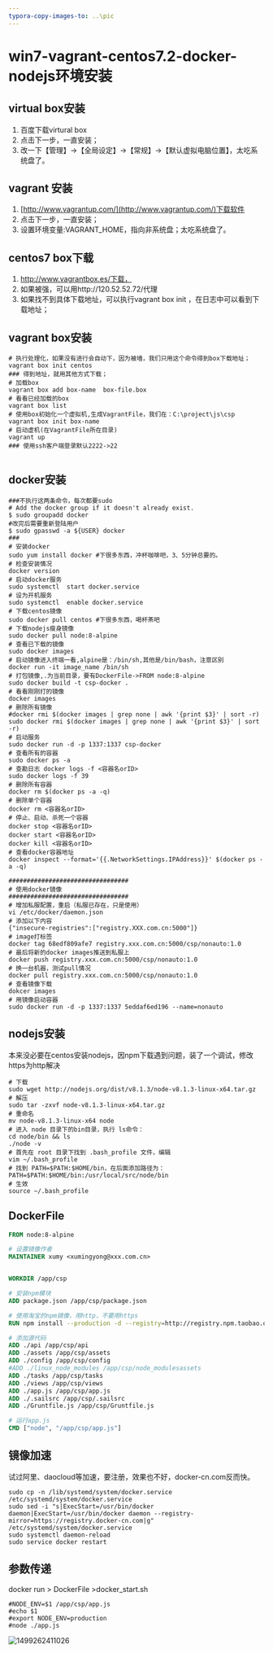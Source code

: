 ```yaml
---
typora-copy-images-to: ..\pic
---
```


# win7-vagrant-centos7.2-docker-nodejs环境安装



## virtual box安装

1. 百度下载virtural box
2. 点击下一步，一直安装；
3. 改一下【管理】->【全局设定】->【常规】->【默认虚拟电脑位置】，太吃系统盘了。

## vagrant 安装

1. [http://www.vagrantup.com/](http://www.vagrantup.com/)下载软件
2. 点击下一步，一直安装；
3. 设置环境变量:VAGRANT_HOME，指向非系统盘；太吃系统盘了。

##  centos7 box下载

1. http://www.vagrantbox.es/下载，
2. 如果被强，可以用http://120.52.52.72/代理
3. 如果找不到具体下载地址，可以执行vagrant box init <name> ，在日志中可以看到下载地址；

## vagrant box安装

```shell
# 执行处理化，如果没有进行会自动下，因为被墙，我们只用这个命令得到box下载地址；
vagrant box init centos
### 得到地址，就用其他方式下载；
# 加载box
vagrant box add box-name  box-file.box
# 看看已经加载的box
vagrant box list
# 使用box初始化一个虚拟机,生成VagrantFile，我们在：C:\project\js\csp
vagrant box init box-name
# 启动虚机(在VagrantFile所在目录)
vagrant up
### 使用ssh客户端登录默认2222->22


```

## docker安装

```shell
###不执行这两条命令，每次都要sudo
# Add the docker group if it doesn't already exist.
$ sudo groupadd docker
#改完后需要重新登陆用户
$ sudo gpasswd -a ${USER} docker
###
# 安装docker
sudo yum install docker #下很多东西，冲杯咖啡吧，3、5分钟总要的。
# 检查安装情况
docker version
# 启动docker服务
sudo systemctl  start docker.service
# 设为开机服务
sudo systemctl  enable docker.service
# 下载centos镜像
sudo docker pull centos #下很多东西，喝杯茶吧
# 下载nodejs瘦身镜像
sudo docker pull node:8-alpine
# 查看已下载的镜像
sudo docker images
# 启动镜像进入终端一看,alpine是：/bin/sh,其他是/bin/bash，注意区别
docker run -it image_name /bin/sh
# 打包镜像,.为当前目录，要有DockerFile->FROM node:8-alpine
sudo docker build -t csp-docker .
# 看看刚刚打的镜像
docker images
# 删除所有镜像
#docker rmi $(docker images | grep none | awk '{print $3}' | sort -r)
sudo docker rmi $(docker images | grep none | awk '{print $3}' | sort -r)
# 启动服务
sudo docker run -d -p 1337:1337 csp-docker
# 查看所有的容器
sudo docker ps -a
# 查勘日志 docker logs -f <容器名orID>
sudo docker logs -f 39
# 删除所有容器
docker rm $(docker ps -a -q)
# 删除单个容器
docker rm <容器名orID>
# 停止、启动、杀死一个容器
docker stop <容器名orID>
docker start <容器名orID>
docker kill <容器名orID>
# 查看docker容器地址
docker inspect --format='{{.NetworkSettings.IPAddress}}' $(docker ps -a -q)  

#################################
# 使用docker镜像
#################################
# 增加私服配置，重启（私服已存在，只是使用）
vi /etc/docker/daemon.json
# 添加以下内容
{"insecure-registries":["registry.XXX.com.cn:5000"]}
# image打标签
docker tag 68edf809afe7 registry.xxx.com.cn:5000/csp/nonauto:1.0
# 最后将新的docker images推送到私服上
docker push registry.xxx.com.cn:5000/csp/nonauto:1.0
# 换一台机器，测试pull情况
docker pull registry.xxx.com.cn:5000/csp/nonauto:1.0
# 查看镜像下载
dokcer images
# 用镜像启动容器
sudo docker run -d -p 1337:1337 5eddaf6ed196 --name=nonauto
```

## nodejs安装

本来没必要在centos安装nodejs，因npm下载遇到问题，装了一个调试，修改https为http解决

```shell
# 下载
sudo wget http://nodejs.org/dist/v8.1.3/node-v8.1.3-linux-x64.tar.gz
# 解压
sudo tar -zxvf node-v8.1.3-linux-x64.tar.gz
# 重命名
mv node-v8.1.3-linux-x64 node
# 进入 node 目录下的bin目录，执行 ls命令：
cd node/bin && ls
./node -v
# 首先在 root 目录下找到 .bash_profile 文件，编辑
vim ~/.bash_profile
# 找到 PATH=$PATH:$HOME/bin，在后面添加路径为：
PATH=$PATH:$HOME/bin:/usr/local/src/node/bin
# 生效
source ~/.bash_profile
```

## DockerFile

```dockerfile
FROM node:8-alpine

# 设置镜像作者
MAINTAINER xumy <xumingyong@xxx.com.cn>


WORKDIR /app/csp

# 安装npm模块
ADD package.json /app/csp/package.json

# 使用淘宝的npm镜像，用http，不要用https
RUN npm install --production -d --registry=http://registry.npm.taobao.org

# 添加源代码
ADD ./api /app/csp/api
ADD ./assets /app/csp/assets
ADD ./config /app/csp/config
#ADD ./linux_node_modules /app/csp/node_modulesassets
ADD ./tasks /app/csp/tasks
ADD ./views /app/csp/views
ADD ./app.js /app/csp/app.js
ADD ./.sailsrc /app/csp/.sailsrc
ADD ./Gruntfile.js /app/csp/Gruntfile.js

# 运行app.js
CMD ["node", "/app/csp/app.js"]
```



## 镜像加速

试过阿里、daocloud等加速，要注册，效果也不好，docker-cn.com反而快。

```
sudo cp -n /lib/systemd/system/docker.service /etc/systemd/system/docker.service
sudo sed -i "s|ExecStart=/usr/bin/docker daemon|ExecStart=/usr/bin/docker daemon --registry-mirror=https://registry.docker-cn.com|g" /etc/systemd/system/docker.service
sudo systemctl daemon-reload
sudo service docker restart

```



## 参数传递

docker run > DockerFile >docker_start.sh

```shell
#NODE_ENV=$1 /app/csp/app.js
#echo $1
#export NODE_ENV=production
#node ./app.js
```





![1499262411026](F:\pic/1499262411026.png)